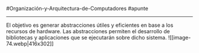 #Organización-y-Arquitectura-de-Computadores #apunte

---
El objetivo es generar abstracciones útiles y eficientes en base a los recursos de hardware. Las abstracciones permiten el desarrollo de bibliotecas y aplicaciones que se ejecutarán sobre dicho sistema.
![[image-74.webp|416x302]]
